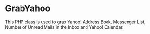 # GrabYahoo
This PHP class is used to grab Yahoo! Address Book, Messenger List, Number of Unread Mails in the Inbox and Yahoo! Calendar.
